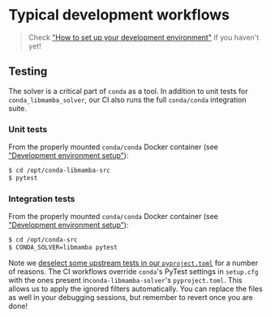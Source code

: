 # Typical development workflows

> Check ["How to set up your development environment"](./dev-setup.md) if you haven't yet!

## Testing

The solver is a critical part of `conda` as a tool. 
In addition to unit tests for `conda_libmamba_solver`, 
our CI also runs the full `conda/conda` integration suite.

### Unit tests

From the properly mounted `conda/conda` Docker container (see ["Development environment setup"](./dev-setup.md)):

```bash
$ cd /opt/conda-libmamba-src
$ pytest
```

### Integration tests

From the properly mounted `conda/conda` Docker container (see ["Development environment setup"](./dev-setup.md)):

```bash
$ cd /opt/conda-src
$ CONDA_SOLVER=libmamba pytest
```

Note we [deselect some upstream tests in our `pyproject.toml`](../pyproject.toml) for a number of reasons.
The CI workflows override `conda`'s PyTest settings in `setup.cfg` with the ones present in`conda-libmamba-solver`'s `pyproject.toml`.
This allows us to apply the ignored filters automatically.
You can replace the files as well in your debugging sessions, but remember to revert once you are done!
